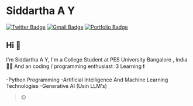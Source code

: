 # Siddartha A Y  
[![Twitter Badge](https://img.shields.io/badge/-@siddarthaay1-1ca0f1?style=flat-square&labelColor=1ca0f1&logo=twitter&logoColor=white&link=https://twitter.com/siddarthaay1)](https://twitter.com/siddarthaay1) 
[![Gmail Badge](https://img.shields.io/badge/-siddartha_ay@protonmail.com-c14438?style=flat-square&logo=Gmail&logoColor=white&link=mailto:siddartha_ay@protonmail.com)](mailto:siddartha_ay@protonmail.com)
[![Portfolio Badge](https://img.shields.io/badge/-SiddarthAA.github.io-orange?style=flat-square&logo=html5&logoColor=white&link=https://SiddarthAA.github.io)](https://github.com/SiddarthAA)

## Hi 👋
I'm Siddartha A Y, I'm a College Student at PES University Bangalore , India 👨‍💻 And an coding / programming enthusiast :3
Learning ❗
    
    
-Python Programming
-Artificial Intelligence And Machine Learning Technologies 
-Generative AI (Usin LLM's)
    

> :D
